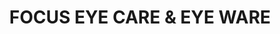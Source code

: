 ---
title: "FOCUS EYE CARE & EYE WARE"
url: /karachi/focus-eye-care-and-eye-ware/
shop: optician
---